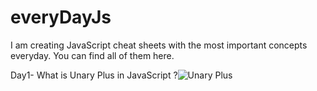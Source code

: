 # everyDayJs
I am creating JavaScript cheat sheets with the most important concepts everyday. You can find all of them here.


Day1- What is Unary Plus in JavaScript ?![Unary Plus](https://user-images.githubusercontent.com/128289218/228983512-86496b98-44fd-4665-a42f-a890f26c1ccb.png)
